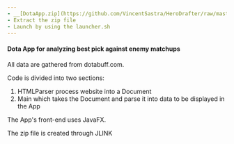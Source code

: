 ```yaml
---
- __[DotaApp.zip](https://github.com/VincentSastra/HeroDrafter/raw/master/target/DotaApp.zip)__ - Download zip file here
- Extract the zip file
- Launch by using the launcher.sh
---
```


#### Dota App for analyzing best pick against enemy matchups

All data are gathered from dotabuff.com. 

Code is divided into two sections:

1. HTMLParser process website into a Document
2. Main which takes the Document and parse it into data to be displayed in the App

The App's front-end uses JavaFX.

The zip file is created through JLINK
